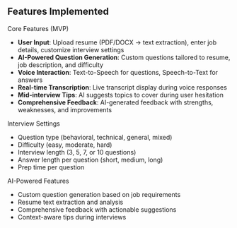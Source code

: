 ## Features Implemented

Core Features (MVP)
- **User Input**: Upload resume (PDF/DOCX → text extraction), enter job details, customize interview settings
- **AI-Powered Question Generation**: Custom questions tailored to resume, job description, and difficulty
- **Voice Interaction**: Text-to-Speech for questions, Speech-to-Text for answers
- **Real-time Transcription**: Live transcript display during voice responses
- **Mid-interview Tips**: AI suggests topics to cover during user hesitation
- **Comprehensive Feedback**: AI-generated feedback with strengths, weaknesses, and improvements

Interview Settings
- Question type (behavioral, technical, general, mixed)
- Difficulty (easy, moderate, hard)
- Interview length (3, 5, 7, or 10 questions)
- Answer length per question (short, medium, long)
- Prep time per question

AI-Powered Features
- Custom question generation based on job requirements
- Resume text extraction and analysis
- Comprehensive feedback with actionable suggestions
- Context-aware tips during interviews

